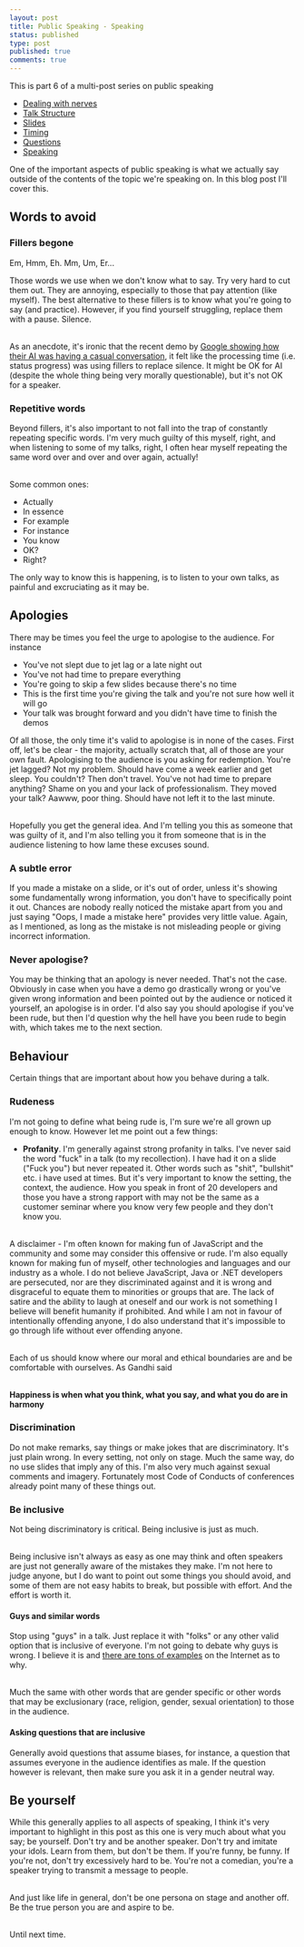 ```yaml
---
layout: post
title: Public Speaking - Speaking
status: published
type: post
published: true
comments: true   
---
```


This is part 6 of a multi-post series on public speaking

* [Dealing with nerves](/2018/08/15/public-speaking-dealing-with-nerves)
* [Talk Structure](/2018/08/19/public-speaking-talk-structure)
* [Slides](/2018/08/21/public-speaking-slides)
* [Timing](/2018/08/23/public-speaking-timing)
* [Questions](/2018/08/24/public-speaking-questions)
* [Speaking](/2018/08/26-public-speaking-speaking.md)



One of the important aspects of public speaking is what we actually say outside of the contents of the topic we're speaking on. In this blog post I'll cover this.  

## Words to avoid 

### Fillers begone

Em, Hmm, Eh. Mm, Um, Er...

Those words we use when we don't know what to say. Try very hard to cut them out. They are annoying, especially to those that pay attention (like myself). The best alternative to these fillers is to know what you're going to say (and practice). However, if you find yourself struggling, replace them with a pause. Silence. 

<br/>As an anecdote, it's ironic that the recent demo by [Google showing how their AI was having a casual conversation](https://www.youtube.com/watch?v=SuqOomotx7M), it felt like the processing time (i.e. status progress) was using fillers to replace silence. It might be OK for AI (despite the whole thing being very morally questionable), but it's not OK for a speaker. 

### Repetitive words

Beyond fillers, it's also important to not fall into the trap of constantly repeating specific words. I'm very much guilty of this myself, right, and when listening to some of my talks, right, I often hear myself repeating the same word over and over and over again, actually!

<br/>Some common ones:

* Actually
* In essence
* For example
* For instance
* You know
* OK?
* Right? 


The only way to know this is happening, is to listen to your own talks, as painful and excruciating as it may be.

## Apologies

There may be times you feel the urge to apologise to the audience. For instance

* You've not slept due to jet lag or a late night out
* You've not had time to prepare everything
* You're going to skip a few slides because there's no time
* This is the first time you're giving the talk and you're not sure how well it will go
* Your talk was brought forward and you didn't have time to finish the demos


Of all those, the only time it's valid to apologise is in none of the cases. First off, let's be clear - the majority, actually scratch that, all of those are your own fault. Apologising to the audience is you asking for redemption. You're jet lagged? Not my problem. Should have come a week earlier and get sleep. You couldn't? Then don't travel. You've not had time to prepare anything? Shame on you and your lack of professionalism. They moved your talk? Aawww, poor thing. Should have not left it to the last minute.

<br/>Hopefully you get the general idea. And I'm telling you this as someone that was guilty of it, and I'm also telling you it from someone that is in the audience listening to how lame these excuses sound. 


### A subtle error

If you made a mistake on a slide, or it's out of order, unless it's showing some fundamentally wrong information, you don't have to specifically point it out. Chances are nobody really noticed the mistake apart from you and just saying "Oops, I made a mistake here" provides very little value. Again, as I mentioned, as long as the mistake is not misleading people or giving incorrect information. 


### Never apologise?

You may be thinking that an apology is never needed. That's not the case. Obviously in case when you have a demo go drastically wrong or you've given wrong information and been pointed out by the audience or noticed it yourself, an apologise is in order. I'd also say you should apologise if you've been rude, but then I'd question why the hell have you been rude to begin with, which takes me to the next section.


## Behaviour  

Certain things that are important about how you behave during a talk. 

### Rudeness 

I'm not going to define what being rude is, I'm sure we're all grown up enough to know. However let me point out a few things:

* **Profanity**. I'm generally against strong profanity in talks. I've never said the word "fuck" in a talk (to my recollection). I have had it on a slide ("Fuck you") but never repeated it. Other words such as "shit", "bullshit" etc. i have used at times. But it's very important to know the setting, the context, the audience. How you speak in front of 20 developers and those you have a strong rapport with may not be the same as a customer seminar where you know very few people and they don't know you. 


<br/>A disclaimer - I'm often known for making fun of JavaScript and the community and some may consider this offensive or rude. I'm also equally known for making fun of myself, other technologies and languages and our industry as a whole. I do not believe JavaScript, Java or .NET developers are persecuted, nor are they discriminated against and it is wrong and disgraceful to equate them to minorities or groups that are. The lack of satire and the ability to laugh at oneself and our work is not something I believe will benefit humanity if prohibited. And while I am not in favour of intentionally offending anyone, I do also understand that it's impossible to go through life without ever offending anyone. 


<br/>Each of us should know where our moral and ethical boundaries are and be comfortable with ourselves. As Gandhi said

<br/>**Happiness is when what you think, what you say, and what you do are in harmony**

### Discrimination 

Do not make remarks, say things or make jokes that are discriminatory. It's just plain wrong. In every setting, not only on stage. Much the same way, do no use slides that imply any of this. I'm also very much against sexual comments and imagery. Fortunately most Code of Conducts of conferences already point many of these things out. 


### Be inclusive

Not being discriminatory is critical. Being inclusive is just as much. 

<br/>Being inclusive isn't always as easy as one may think and often speakers are just not generally aware of the mistakes they make. I'm not here to judge anyone, but I do want to point out some things you should avoid, and some of them are not easy habits to break, but possible with effort. And the effort is worth it.

#### **Guys** and similar words 

Stop using "guys" in a talk. Just replace it with "folks" or any other valid option that is inclusive of everyone. I'm not going to debate why guys is wrong. I believe it is and [there are tons of examples](https://twitter.com/mariaKhalusova/status/996709342354333696) on the Internet as to why. 

<br/>Much the same with other words that are gender specific or other words that may be exclusionary (race, religion, gender, sexual orientation) to those in the audience.

#### Asking questions that are inclusive

Generally avoid questions that assume biases, for instance, a question that assumes everyone in the audience identifies as male. If the question however is relevant, then make sure you ask it in a gender neutral way. 



## Be yourself

While this generally applies to all aspects of speaking, I think it's very important to highlight in this post as this one is very much about what you say; be yourself. Don't try and be another speaker. Don't try and imitate your idols. Learn from them, but don't be them. If you're funny, be funny. If you're not, don't try excessively hard to be. You're not a comedian, you're a speaker trying to transmit a message to people. 

<br/>And just like life in general, don't be one persona on stage and another off. Be the true person you are and aspire to be. 


<br/>
Until next time.


